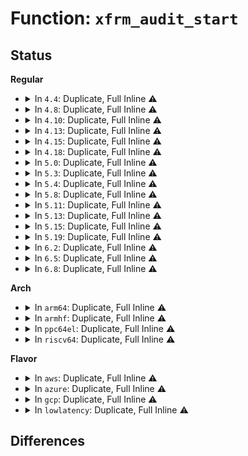 # Function: <code>xfrm_audit_start</code>

## Status
<b>Regular</b>
<ul>
<li>
<details>
<summary>In <code>4.4</code>: Duplicate, Full Inline ⚠️</summary>

**Collision:** Static Duplication

**Inline:** Full

**Transformation:** False

**Instances:**

```
In net/xfrm/xfrm_policy.c (ffffffff817b1425)
Location: include/net/xfrm.h:694
Inline: True
Inline callers:
  - net/xfrm/xfrm_policy.c:xfrm_audit_policy_delete
  - net/xfrm/xfrm_policy.c:xfrm_audit_policy_add
```
```
In net/xfrm/xfrm_state.c (ffffffff817b8043)
Location: include/net/xfrm.h:694
Inline: True
Inline callers:
  - net/xfrm/xfrm_state.c:xfrm_audit_state_icvfail
  - net/xfrm/xfrm_state.c:xfrm_audit_state_notfound_simple
  - net/xfrm/xfrm_state.c:xfrm_audit_state_delete
  - net/xfrm/xfrm_state.c:xfrm_audit_state_add
  - net/xfrm/xfrm_state.c:xfrm_audit_state_replay_overflow
  - net/xfrm/xfrm_state.c:xfrm_audit_state_replay
  - net/xfrm/xfrm_state.c:xfrm_audit_state_notfound
```
</details>
</li>
<li>
<details>
<summary>In <code>4.8</code>: Duplicate, Full Inline ⚠️</summary>

**Collision:** Static Duplication

**Inline:** Full

**Transformation:** False

**Instances:**

```
In net/xfrm/xfrm_policy.c (ffffffff8181eaf5)
Location: include/net/xfrm.h:690
Inline: True
Inline callers:
  - net/xfrm/xfrm_policy.c:xfrm_audit_policy_delete
  - net/xfrm/xfrm_policy.c:xfrm_audit_policy_add
```
```
In net/xfrm/xfrm_state.c (ffffffff81825253)
Location: include/net/xfrm.h:690
Inline: True
Inline callers:
  - net/xfrm/xfrm_state.c:xfrm_audit_state_icvfail
  - net/xfrm/xfrm_state.c:xfrm_audit_state_notfound
  - net/xfrm/xfrm_state.c:xfrm_audit_state_notfound_simple
  - net/xfrm/xfrm_state.c:xfrm_audit_state_replay
  - net/xfrm/xfrm_state.c:xfrm_audit_state_replay_overflow
  - net/xfrm/xfrm_state.c:xfrm_audit_state_delete
  - net/xfrm/xfrm_state.c:xfrm_audit_state_add
```
</details>
</li>
<li>
<details>
<summary>In <code>4.10</code>: Duplicate, Full Inline ⚠️</summary>

**Collision:** Static Duplication

**Inline:** Full

**Transformation:** False

**Instances:**

```
In net/xfrm/xfrm_policy.c (ffffffff81850375)
Location: include/net/xfrm.h:690
Inline: True
Inline callers:
  - net/xfrm/xfrm_policy.c:xfrm_audit_policy_delete
  - net/xfrm/xfrm_policy.c:xfrm_audit_policy_add
```
```
In net/xfrm/xfrm_state.c (ffffffff81856bb3)
Location: include/net/xfrm.h:690
Inline: True
Inline callers:
  - net/xfrm/xfrm_state.c:xfrm_audit_state_icvfail
  - net/xfrm/xfrm_state.c:xfrm_audit_state_notfound
  - net/xfrm/xfrm_state.c:xfrm_audit_state_notfound_simple
  - net/xfrm/xfrm_state.c:xfrm_audit_state_replay
  - net/xfrm/xfrm_state.c:xfrm_audit_state_replay_overflow
  - net/xfrm/xfrm_state.c:xfrm_audit_state_delete
  - net/xfrm/xfrm_state.c:xfrm_audit_state_add
```
</details>
</li>
<li>
<details>
<summary>In <code>4.13</code>: Duplicate, Full Inline ⚠️</summary>

**Collision:** Static Duplication

**Inline:** Full

**Transformation:** False

**Instances:**

```
In net/xfrm/xfrm_policy.c (ffffffff818740c5)
Location: include/net/xfrm.h:727
Inline: True
Inline callers:
  - net/xfrm/xfrm_policy.c:xfrm_audit_policy_delete
  - net/xfrm/xfrm_policy.c:xfrm_audit_policy_add
```
```
In net/xfrm/xfrm_state.c (ffffffff8187a533)
Location: include/net/xfrm.h:727
Inline: True
Inline callers:
  - net/xfrm/xfrm_state.c:xfrm_audit_state_icvfail
  - net/xfrm/xfrm_state.c:xfrm_audit_state_notfound
  - net/xfrm/xfrm_state.c:xfrm_audit_state_notfound_simple
  - net/xfrm/xfrm_state.c:xfrm_audit_state_replay
  - net/xfrm/xfrm_state.c:xfrm_audit_state_replay_overflow
  - net/xfrm/xfrm_state.c:xfrm_audit_state_delete
  - net/xfrm/xfrm_state.c:xfrm_audit_state_add
```
</details>
</li>
<li>
<details>
<summary>In <code>4.15</code>: Duplicate, Full Inline ⚠️</summary>

**Collision:** Static Duplication

**Inline:** Full

**Transformation:** False

**Instances:**

```
In net/xfrm/xfrm_policy.c (ffffffff818f4635)
Location: include/net/xfrm.h:733
Inline: True
Inline callers:
  - net/xfrm/xfrm_policy.c:xfrm_audit_policy_delete
  - net/xfrm/xfrm_policy.c:xfrm_audit_policy_add
```
```
In net/xfrm/xfrm_state.c (ffffffff818fafa3)
Location: include/net/xfrm.h:733
Inline: True
Inline callers:
  - net/xfrm/xfrm_state.c:xfrm_audit_state_icvfail
  - net/xfrm/xfrm_state.c:xfrm_audit_state_notfound
  - net/xfrm/xfrm_state.c:xfrm_audit_state_notfound_simple
  - net/xfrm/xfrm_state.c:xfrm_audit_state_replay
  - net/xfrm/xfrm_state.c:xfrm_audit_state_replay_overflow
  - net/xfrm/xfrm_state.c:xfrm_audit_state_delete
  - net/xfrm/xfrm_state.c:xfrm_audit_state_add
```
</details>
</li>
<li>
<details>
<summary>In <code>4.18</code>: Duplicate, Full Inline ⚠️</summary>

**Collision:** Static Duplication

**Inline:** Full

**Transformation:** False

**Instances:**

```
In net/xfrm/xfrm_policy.c (ffffffff8194ae05)
Location: include/net/xfrm.h:734
Inline: True
Inline callers:
  - net/xfrm/xfrm_policy.c:xfrm_audit_policy_delete
  - net/xfrm/xfrm_policy.c:xfrm_audit_policy_add
```
```
In net/xfrm/xfrm_state.c (ffffffff819527c3)
Location: include/net/xfrm.h:734
Inline: True
Inline callers:
  - net/xfrm/xfrm_state.c:xfrm_audit_state_icvfail
  - net/xfrm/xfrm_state.c:xfrm_audit_state_notfound
  - net/xfrm/xfrm_state.c:xfrm_audit_state_notfound_simple
  - net/xfrm/xfrm_state.c:xfrm_audit_state_replay
  - net/xfrm/xfrm_state.c:xfrm_audit_state_replay_overflow
  - net/xfrm/xfrm_state.c:xfrm_audit_state_delete
  - net/xfrm/xfrm_state.c:xfrm_audit_state_add
```
</details>
</li>
<li>
<details>
<summary>In <code>5.0</code>: Duplicate, Full Inline ⚠️</summary>

**Collision:** Static Duplication

**Inline:** Full

**Transformation:** False

**Instances:**

```
In net/xfrm/xfrm_policy.c (ffffffff8197d8a5)
Location: include/net/xfrm.h:746
Inline: True
Inline callers:
  - net/xfrm/xfrm_policy.c:xfrm_audit_policy_delete
  - net/xfrm/xfrm_policy.c:xfrm_audit_policy_add
```
```
In net/xfrm/xfrm_state.c (ffffffff81984d63)
Location: include/net/xfrm.h:746
Inline: True
Inline callers:
  - net/xfrm/xfrm_state.c:xfrm_audit_state_icvfail
  - net/xfrm/xfrm_state.c:xfrm_audit_state_notfound
  - net/xfrm/xfrm_state.c:xfrm_audit_state_notfound_simple
  - net/xfrm/xfrm_state.c:xfrm_audit_state_replay
  - net/xfrm/xfrm_state.c:xfrm_audit_state_replay_overflow
  - net/xfrm/xfrm_state.c:xfrm_audit_state_delete
  - net/xfrm/xfrm_state.c:xfrm_audit_state_add
```
</details>
</li>
<li>
<details>
<summary>In <code>5.3</code>: Duplicate, Full Inline ⚠️</summary>

**Collision:** Static Duplication

**Inline:** Full

**Transformation:** False

**Instances:**

```
In net/xfrm/xfrm_policy.c (ffffffff819e6ce5)
Location: include/net/xfrm.h:673
Inline: True
Inline callers:
  - net/xfrm/xfrm_policy.c:xfrm_audit_policy_delete
  - net/xfrm/xfrm_policy.c:xfrm_audit_policy_add
```
```
In net/xfrm/xfrm_state.c (ffffffff819eefa3)
Location: include/net/xfrm.h:673
Inline: True
Inline callers:
  - net/xfrm/xfrm_state.c:xfrm_audit_state_icvfail
  - net/xfrm/xfrm_state.c:xfrm_audit_state_notfound
  - net/xfrm/xfrm_state.c:xfrm_audit_state_notfound_simple
  - net/xfrm/xfrm_state.c:xfrm_audit_state_replay
  - net/xfrm/xfrm_state.c:xfrm_audit_state_replay_overflow
  - net/xfrm/xfrm_state.c:xfrm_audit_state_delete
  - net/xfrm/xfrm_state.c:xfrm_audit_state_add
```
</details>
</li>
<li>
<details>
<summary>In <code>5.4</code>: Duplicate, Full Inline ⚠️</summary>

**Collision:** Static Duplication

**Inline:** Full

**Transformation:** False

**Instances:**

```
In net/xfrm/xfrm_policy.c (ffffffff81a1ddc5)
Location: include/net/xfrm.h:673
Inline: True
Inline callers:
  - net/xfrm/xfrm_policy.c:xfrm_audit_policy_delete
  - net/xfrm/xfrm_policy.c:xfrm_audit_policy_add
```
```
In net/xfrm/xfrm_state.c (ffffffff81a25e73)
Location: include/net/xfrm.h:673
Inline: True
Inline callers:
  - net/xfrm/xfrm_state.c:xfrm_audit_state_icvfail
  - net/xfrm/xfrm_state.c:xfrm_audit_state_notfound
  - net/xfrm/xfrm_state.c:xfrm_audit_state_notfound_simple
  - net/xfrm/xfrm_state.c:xfrm_audit_state_replay
  - net/xfrm/xfrm_state.c:xfrm_audit_state_replay_overflow
  - net/xfrm/xfrm_state.c:xfrm_audit_state_delete
  - net/xfrm/xfrm_state.c:xfrm_audit_state_add
```
</details>
</li>
<li>
<details>
<summary>In <code>5.8</code>: Duplicate, Full Inline ⚠️</summary>

**Collision:** Static Duplication

**Inline:** Full

**Transformation:** False

**Instances:**

```
In net/xfrm/xfrm_policy.c (ffffffff81b0fd05)
Location: include/net/xfrm.h:669
Inline: True
Inline callers:
  - net/xfrm/xfrm_policy.c:xfrm_audit_policy_delete
  - net/xfrm/xfrm_policy.c:xfrm_audit_policy_add
```
```
In net/xfrm/xfrm_state.c (ffffffff81b181c3)
Location: include/net/xfrm.h:669
Inline: True
Inline callers:
  - net/xfrm/xfrm_state.c:xfrm_audit_state_icvfail
  - net/xfrm/xfrm_state.c:xfrm_audit_state_notfound
  - net/xfrm/xfrm_state.c:xfrm_audit_state_notfound_simple
  - net/xfrm/xfrm_state.c:xfrm_audit_state_replay
  - net/xfrm/xfrm_state.c:xfrm_audit_state_replay_overflow
  - net/xfrm/xfrm_state.c:xfrm_audit_state_delete
  - net/xfrm/xfrm_state.c:xfrm_audit_state_add
```
</details>
</li>
<li>
<details>
<summary>In <code>5.11</code>: Duplicate, Full Inline ⚠️</summary>

**Collision:** Static Duplication

**Inline:** Full

**Transformation:** False

**Instances:**

```
In net/xfrm/xfrm_policy.c (ffffffff81b1cc25)
Location: include/net/xfrm.h:672
Inline: True
Inline callers:
  - net/xfrm/xfrm_policy.c:xfrm_audit_policy_delete
  - net/xfrm/xfrm_policy.c:xfrm_audit_policy_add
```
```
In net/xfrm/xfrm_state.c (ffffffff81b26933)
Location: include/net/xfrm.h:672
Inline: True
Inline callers:
  - net/xfrm/xfrm_state.c:xfrm_audit_state_icvfail
  - net/xfrm/xfrm_state.c:xfrm_audit_state_notfound
  - net/xfrm/xfrm_state.c:xfrm_audit_state_notfound_simple
  - net/xfrm/xfrm_state.c:xfrm_audit_state_replay
  - net/xfrm/xfrm_state.c:xfrm_audit_state_replay_overflow
  - net/xfrm/xfrm_state.c:xfrm_audit_state_delete
  - net/xfrm/xfrm_state.c:xfrm_audit_state_add
```
</details>
</li>
<li>
<details>
<summary>In <code>5.13</code>: Duplicate, Full Inline ⚠️</summary>

**Collision:** Static Duplication

**Inline:** Full

**Transformation:** False

**Instances:**

```
In net/xfrm/xfrm_policy.c (ffffffff81b0a9a5)
Location: include/net/xfrm.h:672
Inline: True
Inline callers:
  - net/xfrm/xfrm_policy.c:xfrm_audit_policy_delete
  - net/xfrm/xfrm_policy.c:xfrm_audit_policy_add
```
```
In net/xfrm/xfrm_state.c (ffffffff81b14563)
Location: include/net/xfrm.h:672
Inline: True
Inline callers:
  - net/xfrm/xfrm_state.c:xfrm_audit_state_icvfail
  - net/xfrm/xfrm_state.c:xfrm_audit_state_notfound
  - net/xfrm/xfrm_state.c:xfrm_audit_state_notfound_simple
  - net/xfrm/xfrm_state.c:xfrm_audit_state_replay
  - net/xfrm/xfrm_state.c:xfrm_audit_state_replay_overflow
  - net/xfrm/xfrm_state.c:xfrm_audit_state_delete
  - net/xfrm/xfrm_state.c:xfrm_audit_state_add
```
</details>
</li>
<li>
<details>
<summary>In <code>5.15</code>: Duplicate, Full Inline ⚠️</summary>

**Collision:** Static Duplication

**Inline:** Full

**Transformation:** False

**Instances:**

```
In net/xfrm/xfrm_policy.c (ffffffff81bce185)
Location: include/net/xfrm.h:668
Inline: True
Inline callers:
  - net/xfrm/xfrm_policy.c:xfrm_audit_policy_delete
  - net/xfrm/xfrm_policy.c:xfrm_audit_policy_add
```
```
In net/xfrm/xfrm_state.c (ffffffff81bd8663)
Location: include/net/xfrm.h:668
Inline: True
Inline callers:
  - net/xfrm/xfrm_state.c:xfrm_audit_state_icvfail
  - net/xfrm/xfrm_state.c:xfrm_audit_state_notfound
  - net/xfrm/xfrm_state.c:xfrm_audit_state_notfound_simple
  - net/xfrm/xfrm_state.c:xfrm_audit_state_replay
  - net/xfrm/xfrm_state.c:xfrm_audit_state_replay_overflow
  - net/xfrm/xfrm_state.c:xfrm_audit_state_delete
  - net/xfrm/xfrm_state.c:xfrm_audit_state_add
```
</details>
</li>
<li>
<details>
<summary>In <code>5.19</code>: Duplicate, Full Inline ⚠️</summary>

**Collision:** Static Duplication

**Inline:** Full

**Transformation:** False

**Instances:**

```
In net/xfrm/xfrm_policy.c (ffffffff81d633c5)
Location: include/net/xfrm.h:673
Inline: True
Inline callers:
  - net/xfrm/xfrm_policy.c:xfrm_audit_policy_delete
  - net/xfrm/xfrm_policy.c:xfrm_audit_policy_add
```
```
In net/xfrm/xfrm_state.c (ffffffff81d6ec97)
Location: include/net/xfrm.h:673
Inline: True
Inline callers:
  - net/xfrm/xfrm_state.c:xfrm_audit_state_icvfail
  - net/xfrm/xfrm_state.c:xfrm_audit_state_notfound
  - net/xfrm/xfrm_state.c:xfrm_audit_state_notfound_simple
  - net/xfrm/xfrm_state.c:xfrm_audit_state_replay
  - net/xfrm/xfrm_state.c:xfrm_audit_state_replay_overflow
  - net/xfrm/xfrm_state.c:xfrm_audit_state_delete
  - net/xfrm/xfrm_state.c:xfrm_audit_state_add
```
</details>
</li>
<li>
<details>
<summary>In <code>6.2</code>: Duplicate, Full Inline ⚠️</summary>

**Collision:** Static Duplication

**Inline:** Full

**Transformation:** False

**Instances:**

```
In net/xfrm/xfrm_policy.c (ffffffff81f2e065)
Location: include/net/xfrm.h:690
Inline: True
Inline callers:
  - net/xfrm/xfrm_policy.c:xfrm_audit_policy_delete
  - net/xfrm/xfrm_policy.c:xfrm_audit_policy_add
```
```
In net/xfrm/xfrm_state.c (ffffffff81f3a3a7)
Location: include/net/xfrm.h:690
Inline: True
Inline callers:
  - net/xfrm/xfrm_state.c:xfrm_audit_state_icvfail
  - net/xfrm/xfrm_state.c:xfrm_audit_state_notfound
  - net/xfrm/xfrm_state.c:xfrm_audit_state_notfound_simple
  - net/xfrm/xfrm_state.c:xfrm_audit_state_replay
  - net/xfrm/xfrm_state.c:xfrm_audit_state_replay_overflow
  - net/xfrm/xfrm_state.c:xfrm_audit_state_delete
  - net/xfrm/xfrm_state.c:xfrm_audit_state_add
```
</details>
</li>
<li>
<details>
<summary>In <code>6.5</code>: Duplicate, Full Inline ⚠️</summary>

**Collision:** Static Duplication

**Inline:** Full

**Transformation:** False

**Instances:**

```
In net/xfrm/xfrm_policy.c (ffffffff81f8f815)
Location: include/net/xfrm.h:695
Inline: True
Inline callers:
  - net/xfrm/xfrm_policy.c:xfrm_audit_policy_delete
  - net/xfrm/xfrm_policy.c:xfrm_audit_policy_add
```
```
In net/xfrm/xfrm_state.c (ffffffff81f99dc7)
Location: include/net/xfrm.h:695
Inline: True
Inline callers:
  - net/xfrm/xfrm_state.c:xfrm_audit_state_icvfail
  - net/xfrm/xfrm_state.c:xfrm_audit_state_notfound
  - net/xfrm/xfrm_state.c:xfrm_audit_state_notfound_simple
  - net/xfrm/xfrm_state.c:xfrm_audit_state_replay
  - net/xfrm/xfrm_state.c:xfrm_audit_state_replay_overflow
  - net/xfrm/xfrm_state.c:xfrm_audit_state_delete
  - net/xfrm/xfrm_state.c:xfrm_audit_state_add
```
</details>
</li>
<li>
<details>
<summary>In <code>6.8</code>: Duplicate, Full Inline ⚠️</summary>

**Collision:** Static Duplication

**Inline:** Full

**Transformation:** False

**Instances:**

```
In net/xfrm/xfrm_policy.c (ffffffff8205b9a5)
Location: include/net/xfrm.h:695
Inline: True
Inline callers:
  - net/xfrm/xfrm_policy.c:xfrm_audit_policy_delete
  - net/xfrm/xfrm_policy.c:xfrm_audit_policy_add
```
```
In net/xfrm/xfrm_state.c (ffffffff82067127)
Location: include/net/xfrm.h:695
Inline: True
Inline callers:
  - net/xfrm/xfrm_state.c:xfrm_audit_state_icvfail
  - net/xfrm/xfrm_state.c:xfrm_audit_state_notfound
  - net/xfrm/xfrm_state.c:xfrm_audit_state_notfound_simple
  - net/xfrm/xfrm_state.c:xfrm_audit_state_replay
  - net/xfrm/xfrm_state.c:xfrm_audit_state_replay_overflow
  - net/xfrm/xfrm_state.c:xfrm_audit_state_delete
  - net/xfrm/xfrm_state.c:xfrm_audit_state_add
```
</details>
</li>
</ul>
<b>Arch</b>
<ul>
<li>
<details>
<summary>In <code>arm64</code>: Duplicate, Full Inline ⚠️</summary>

**Collision:** Static Duplication

**Inline:** Full

**Transformation:** False

**Instances:**

```
In net/xfrm/xfrm_policy.c (ffff800010cd9630)
Location: include/net/xfrm.h:673
Inline: True
Inline callers:
  - net/xfrm/xfrm_policy.c:xfrm_audit_policy_delete
  - net/xfrm/xfrm_policy.c:xfrm_audit_policy_add
```
```
In net/xfrm/xfrm_state.c (ffff800010ce347c)
Location: include/net/xfrm.h:673
Inline: True
Inline callers:
  - net/xfrm/xfrm_state.c:xfrm_audit_state_icvfail
  - net/xfrm/xfrm_state.c:xfrm_audit_state_notfound
  - net/xfrm/xfrm_state.c:xfrm_audit_state_notfound_simple
  - net/xfrm/xfrm_state.c:xfrm_audit_state_replay
  - net/xfrm/xfrm_state.c:xfrm_audit_state_replay_overflow
  - net/xfrm/xfrm_state.c:xfrm_audit_state_delete
  - net/xfrm/xfrm_state.c:xfrm_audit_state_add
```
</details>
</li>
<li>
<details>
<summary>In <code>armhf</code>: Duplicate, Full Inline ⚠️</summary>

**Collision:** Static Duplication

**Inline:** Full

**Transformation:** False

**Instances:**

```
In net/xfrm/xfrm_policy.c (c0de47a8)
Location: include/net/xfrm.h:673
Inline: True
Inline callers:
  - net/xfrm/xfrm_policy.c:xfrm_audit_policy_delete
  - net/xfrm/xfrm_policy.c:xfrm_audit_policy_add
```
```
In net/xfrm/xfrm_state.c (c0deca60)
Location: include/net/xfrm.h:673
Inline: True
Inline callers:
  - net/xfrm/xfrm_state.c:xfrm_audit_state_icvfail
  - net/xfrm/xfrm_state.c:xfrm_audit_state_notfound
  - net/xfrm/xfrm_state.c:xfrm_audit_state_notfound_simple
  - net/xfrm/xfrm_state.c:xfrm_audit_state_replay
  - net/xfrm/xfrm_state.c:xfrm_audit_state_replay_overflow
  - net/xfrm/xfrm_state.c:xfrm_audit_state_delete
  - net/xfrm/xfrm_state.c:xfrm_audit_state_add
```
</details>
</li>
<li>
<details>
<summary>In <code>ppc64el</code>: Duplicate, Full Inline ⚠️</summary>

**Collision:** Static Duplication

**Inline:** Full

**Transformation:** False

**Instances:**

```
In net/xfrm/xfrm_policy.c (c000000000dfb380)
Location: include/net/xfrm.h:673
Inline: True
Inline callers:
  - net/xfrm/xfrm_policy.c:xfrm_audit_policy_delete
  - net/xfrm/xfrm_policy.c:xfrm_audit_policy_add
```
```
In net/xfrm/xfrm_state.c (c000000000e06b84)
Location: include/net/xfrm.h:673
Inline: True
Inline callers:
  - net/xfrm/xfrm_state.c:xfrm_audit_state_icvfail
  - net/xfrm/xfrm_state.c:xfrm_audit_state_notfound
  - net/xfrm/xfrm_state.c:xfrm_audit_state_notfound_simple
  - net/xfrm/xfrm_state.c:xfrm_audit_state_replay
  - net/xfrm/xfrm_state.c:xfrm_audit_state_replay_overflow
  - net/xfrm/xfrm_state.c:xfrm_audit_state_delete
  - net/xfrm/xfrm_state.c:xfrm_audit_state_add
```
</details>
</li>
<li>
<details>
<summary>In <code>riscv64</code>: Duplicate, Full Inline ⚠️</summary>

**Collision:** Static Duplication

**Inline:** Full

**Transformation:** False

**Instances:**

```
In net/xfrm/xfrm_policy.c (ffffffe00082acb0)
Location: include/net/xfrm.h:673
Inline: True
Inline callers:
  - net/xfrm/xfrm_policy.c:xfrm_audit_policy_delete
  - net/xfrm/xfrm_policy.c:xfrm_audit_policy_add
```
```
In net/xfrm/xfrm_state.c (ffffffe000831c8c)
Location: include/net/xfrm.h:673
Inline: True
Inline callers:
  - net/xfrm/xfrm_state.c:xfrm_audit_state_icvfail
  - net/xfrm/xfrm_state.c:xfrm_audit_state_notfound
  - net/xfrm/xfrm_state.c:xfrm_audit_state_notfound_simple
  - net/xfrm/xfrm_state.c:xfrm_audit_state_replay
  - net/xfrm/xfrm_state.c:xfrm_audit_state_replay_overflow
  - net/xfrm/xfrm_state.c:xfrm_audit_state_delete
  - net/xfrm/xfrm_state.c:xfrm_audit_state_add
```
</details>
</li>
</ul>
<b>Flavor</b>
<ul>
<li>
<details>
<summary>In <code>aws</code>: Duplicate, Full Inline ⚠️</summary>

**Collision:** Static Duplication

**Inline:** Full

**Transformation:** False

**Instances:**

```
In net/xfrm/xfrm_policy.c (ffffffff819bd455)
Location: include/net/xfrm.h:673
Inline: True
Inline callers:
  - net/xfrm/xfrm_policy.c:xfrm_audit_policy_delete
  - net/xfrm/xfrm_policy.c:xfrm_audit_policy_add
```
```
In net/xfrm/xfrm_state.c (ffffffff819c5503)
Location: include/net/xfrm.h:673
Inline: True
Inline callers:
  - net/xfrm/xfrm_state.c:xfrm_audit_state_icvfail
  - net/xfrm/xfrm_state.c:xfrm_audit_state_notfound
  - net/xfrm/xfrm_state.c:xfrm_audit_state_notfound_simple
  - net/xfrm/xfrm_state.c:xfrm_audit_state_replay
  - net/xfrm/xfrm_state.c:xfrm_audit_state_replay_overflow
  - net/xfrm/xfrm_state.c:xfrm_audit_state_delete
  - net/xfrm/xfrm_state.c:xfrm_audit_state_add
```
</details>
</li>
<li>
<details>
<summary>In <code>azure</code>: Duplicate, Full Inline ⚠️</summary>

**Collision:** Static Duplication

**Inline:** Full

**Transformation:** False

**Instances:**

```
In net/xfrm/xfrm_policy.c (ffffffff8197a245)
Location: include/net/xfrm.h:673
Inline: True
Inline callers:
  - net/xfrm/xfrm_policy.c:xfrm_audit_policy_delete
  - net/xfrm/xfrm_policy.c:xfrm_audit_policy_add
```
```
In net/xfrm/xfrm_state.c (ffffffff819822f3)
Location: include/net/xfrm.h:673
Inline: True
Inline callers:
  - net/xfrm/xfrm_state.c:xfrm_audit_state_icvfail
  - net/xfrm/xfrm_state.c:xfrm_audit_state_notfound
  - net/xfrm/xfrm_state.c:xfrm_audit_state_notfound_simple
  - net/xfrm/xfrm_state.c:xfrm_audit_state_replay
  - net/xfrm/xfrm_state.c:xfrm_audit_state_replay_overflow
  - net/xfrm/xfrm_state.c:xfrm_audit_state_delete
  - net/xfrm/xfrm_state.c:xfrm_audit_state_add
```
</details>
</li>
<li>
<details>
<summary>In <code>gcp</code>: Duplicate, Full Inline ⚠️</summary>

**Collision:** Static Duplication

**Inline:** Full

**Transformation:** False

**Instances:**

```
In net/xfrm/xfrm_policy.c (ffffffff81a27ed5)
Location: include/net/xfrm.h:673
Inline: True
Inline callers:
  - net/xfrm/xfrm_policy.c:xfrm_audit_policy_delete
  - net/xfrm/xfrm_policy.c:xfrm_audit_policy_add
```
```
In net/xfrm/xfrm_state.c (ffffffff81a2ff83)
Location: include/net/xfrm.h:673
Inline: True
Inline callers:
  - net/xfrm/xfrm_state.c:xfrm_audit_state_icvfail
  - net/xfrm/xfrm_state.c:xfrm_audit_state_notfound
  - net/xfrm/xfrm_state.c:xfrm_audit_state_notfound_simple
  - net/xfrm/xfrm_state.c:xfrm_audit_state_replay
  - net/xfrm/xfrm_state.c:xfrm_audit_state_replay_overflow
  - net/xfrm/xfrm_state.c:xfrm_audit_state_delete
  - net/xfrm/xfrm_state.c:xfrm_audit_state_add
```
</details>
</li>
<li>
<details>
<summary>In <code>lowlatency</code>: Duplicate, Full Inline ⚠️</summary>

**Collision:** Static Duplication

**Inline:** Full

**Transformation:** False

**Instances:**

```
In net/xfrm/xfrm_policy.c (ffffffff81a33505)
Location: include/net/xfrm.h:673
Inline: True
Inline callers:
  - net/xfrm/xfrm_policy.c:xfrm_audit_policy_delete
  - net/xfrm/xfrm_policy.c:xfrm_audit_policy_add
```
```
In net/xfrm/xfrm_state.c (ffffffff81a3b903)
Location: include/net/xfrm.h:673
Inline: True
Inline callers:
  - net/xfrm/xfrm_state.c:xfrm_audit_state_icvfail
  - net/xfrm/xfrm_state.c:xfrm_audit_state_notfound
  - net/xfrm/xfrm_state.c:xfrm_audit_state_notfound_simple
  - net/xfrm/xfrm_state.c:xfrm_audit_state_replay
  - net/xfrm/xfrm_state.c:xfrm_audit_state_replay_overflow
  - net/xfrm/xfrm_state.c:xfrm_audit_state_delete
  - net/xfrm/xfrm_state.c:xfrm_audit_state_add
```
</details>
</li>
</ul>

## Differences
